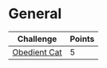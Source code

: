 # General

| Challenge                       | Points |
| ------------------------------- | ------ |
| [Obedient Cat](obedient-cat.md) | 5      |
